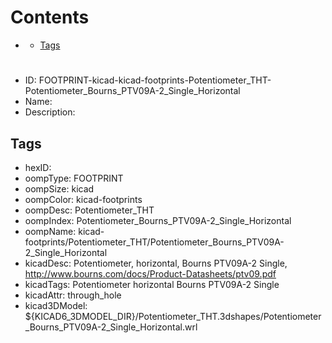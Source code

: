 



Contents
========

* [](#)
	* [Tags](#tags)

# 

- ID: FOOTPRINT-kicad-kicad-footprints-Potentiometer_THT-Potentiometer_Bourns_PTV09A-2_Single_Horizontal
- Name: 
- Description: 

## Tags

- hexID: 
- oompType: FOOTPRINT
- oompSize: kicad
- oompColor: kicad-footprints
- oompDesc: Potentiometer_THT
- oompIndex: Potentiometer_Bourns_PTV09A-2_Single_Horizontal
- oompName: kicad-footprints/Potentiometer_THT/Potentiometer_Bourns_PTV09A-2_Single_Horizontal
- kicadDesc: Potentiometer, horizontal, Bourns PTV09A-2 Single, http://www.bourns.com/docs/Product-Datasheets/ptv09.pdf
- kicadTags: Potentiometer horizontal Bourns PTV09A-2 Single
- kicadAttr: through_hole
- kicad3DModel: ${KICAD6_3DMODEL_DIR}/Potentiometer_THT.3dshapes/Potentiometer_Bourns_PTV09A-2_Single_Horizontal.wrl
